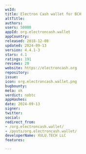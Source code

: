```yaml
---
wsId: 
title: Electron Cash wallet for BCH
altTitle: 
authors: 
users: 50000
appId: org.electroncash.wallet
appCountry: 
released: 2018-12-08
updated: 2024-09-13
version: 4.4.1-3
stars: 4.1
ratings: 191
reviews: 20
website: https://electroncash.org
repository: 
issue: 
icon: org.electroncash.wallet.png
bugbounty: 
meta: ok
verdict: nobtc
appHashes: 
date: 2024-09-13
signer: 
twitter: 
social: 
redirect_from:
- /org.electroncash.wallet/
- /posts/org.electroncash.wallet/
developerName: XULU.TECH LLC
features: 

---
```


